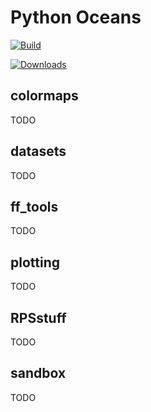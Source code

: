 Python Oceans
=============

[![Build](https://badge.fury.io/py/oceans.png)](http://badge.fury.io/py/oceans)
<!-- [![Build](https://api.travis-ci.org/ocefpaf/python-oceans.png?branch=master)](https://travis-ci.org/ocefpaf/python-oceans) -->
[![Downloads](https://pypip.in/d/oceans/badge.png)](https://crate.io/packages/oceans/)

colormaps
---------
TODO

datasets
--------
TODO

ff_tools
--------
TODO

plotting
--------
TODO

RPSstuff
--------
TODO

sandbox
-------
TODO

<!--
pandoc --from markdown README.md \
       --mathjax \
       --smart \
       --normalize \
       --standalone \
       --highlight-style=pygments \
       --to rst --output README.txt
-->
